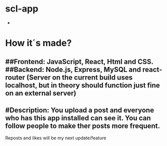 # scl-app

-
# How it´s made?
##Frontend: JavaScript, React, Html and CSS.
##Backend: Node.js, Express, MySQL and react-router
(Server on the current build uses localhost, but in theory should function just fine on an external server)
-
#Description:
You upload a post and everyone
who has this app installed can see it. You can follow people to make ther posts more frequent.
-
Reposts and likes will be my next update/feature

